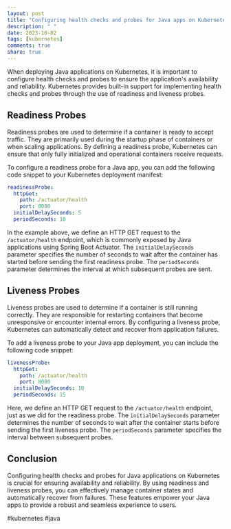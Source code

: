 ```yaml
---
layout: post
title: "Configuring health checks and probes for Java apps on Kubernetes"
description: " "
date: 2023-10-02
tags: [kubernetes]
comments: true
share: true
---
```


When deploying Java applications on Kubernetes, it is important to configure health checks and probes to ensure the application's availability and reliability. Kubernetes provides built-in support for implementing health checks and probes through the use of readiness and liveness probes.

## Readiness Probes

Readiness probes are used to determine if a container is ready to accept traffic. They are primarily used during the startup phase of containers or when scaling applications. By defining a readiness probe, Kubernetes can ensure that only fully initialized and operational containers receive requests.

To configure a readiness probe for a Java app, you can add the following code snippet to your Kubernetes deployment manifest:

```yaml
readinessProbe:
  httpGet:
    path: /actuator/health
    port: 8080
  initialDelaySeconds: 5
  periodSeconds: 10
```

In the example above, we define an HTTP GET request to the `/actuator/health` endpoint, which is commonly exposed by Java applications using Spring Boot Actuator. The `initialDelaySeconds` parameter specifies the number of seconds to wait after the container has started before sending the first readiness probe. The `periodSeconds` parameter determines the interval at which subsequent probes are sent.

## Liveness Probes

Liveness probes are used to determine if a container is still running correctly. They are responsible for restarting containers that become unresponsive or encounter internal errors. By configuring a liveness probe, Kubernetes can automatically detect and recover from application failures.

To add a liveness probe to your Java app deployment, you can include the following code snippet:

```yaml
livenessProbe:
  httpGet:
    path: /actuator/health
    port: 8080
  initialDelaySeconds: 10
  periodSeconds: 15
```

Here, we define an HTTP GET request to the `/actuator/health` endpoint, just as we did for the readiness probe. The `initialDelaySeconds` parameter determines the number of seconds to wait after the container starts before sending the first liveness probe. The `periodSeconds` parameter specifies the interval between subsequent probes.

## Conclusion

Configuring health checks and probes for Java applications on Kubernetes is crucial for ensuring availability and reliability. By using readiness and liveness probes, you can effectively manage container states and automatically recover from failures. These features empower your Java apps to provide a robust and seamless experience to users.

#kubernetes #java